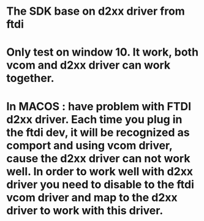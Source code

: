 # The SDK base on d2xx driver from ftdi
# Only test on window 10. It work, both vcom and d2xx driver can work together.

# In MACOS :  have problem with FTDI d2xx driver. Each time you plug in the ftdi dev, it will be recognized as comport and using vcom driver, cause the d2xx driver can not work well. In order to work well with d2xx driver you need to disable to the ftdi vcom driver and map to the d2xx driver to work with this driver.